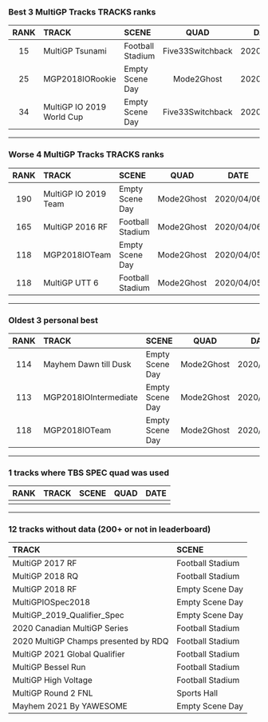 ### Best 3 MultiGP Tracks TRACKS ranks
|RANK|TRACK|SCENE|QUAD|DATE|
|:---:|:---|:---|:---:|:---:|
|15|MultiGP Tsunami|Football Stadium|Five33Switchback|2020/04/11|
|25|MGP2018IORookie|Empty Scene Day|Mode2Ghost|2020/04/06|
|34|MultiGP IO 2019 World Cup|Empty Scene Day|Five33Switchback|2020/05/23|
---
### Worse 4 MultiGP Tracks TRACKS ranks
|RANK|TRACK|SCENE|QUAD|DATE|
|:---:|:---|:---|:---:|:---:|
|190|MultiGP IO 2019 Team|Empty Scene Day|Mode2Ghost|2020/04/06|
|165|MultiGP 2016 RF|Football Stadium|Mode2Ghost|2020/04/06|
|118|MGP2018IOTeam|Empty Scene Day|Mode2Ghost|2020/04/05|
|118|MultiGP UTT 6|Football Stadium|Mode2Ghost|2020/04/05|
---
### Oldest 3 personal best
|RANK|TRACK|SCENE|QUAD|DATE|
|:---:|:---|:---|:---:|:---:|
|114|Mayhem Dawn till Dusk|Empty Scene Day|Mode2Ghost|2020/04/05|
|113|MGP2018IOIntermediate|Empty Scene Day|Mode2Ghost|2020/04/05|
|118|MGP2018IOTeam|Empty Scene Day|Mode2Ghost|2020/04/05|
---
### 1 tracks where TBS SPEC quad was used
|RANK|TRACK|SCENE|QUAD|DATE|
|:---:|:---|:---|:---:|:---:|
||||||
---
### 12 tracks without data (200+ or not in leaderboard)
|TRACK|SCENE|
|:---|:---|
|MultiGP 2017 RF|Football Stadium|
|MultiGP 2018 RQ|Football Stadium|
|MultiGP 2018 RF|Empty Scene Day|
|MultiGPIOSpec2018|Empty Scene Day|
|MultiGP_2019_Qualifier_Spec|Empty Scene Day|
|2020 Canadian MultiGP Series|Football Stadium|
|2020 MultiGP Champs presented by RDQ|Football Stadium|
|MultiGP 2021 Global Qualifier|Football Stadium|
|MultiGP Bessel Run|Football Stadium|
|MultiGP High Voltage|Football Stadium|
|MultiGP Round 2 FNL|Sports Hall|
|Mayhem 2021 By YAWESOME|Empty Scene Day|

